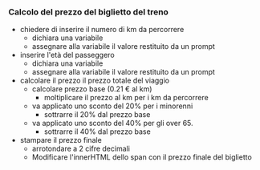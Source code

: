 ### Calcolo del prezzo del biglietto del treno

- chiedere di inserire il numero di km da percorrere
    - dichiara una variabile
    - assegnare alla variabile il valore restituito da un prompt
- inserire l'età del passeggero
    - dichiara una variabile
    - assegnare alla variabile il valore restituito da un prompt
- calcolare il prezzo il prezzo totale del viaggio
    - calcolare prezzo base (0.21 € al km)
        - moltiplicare il prezzo al km per i km da percorrere
    - va applicato uno sconto del 20% per i minorenni
        - sottrarre il 20% dal prezzo base
    - va applicato uno sconto del 40% per gli over 65.
        - sottrarre il 40% dal prezzo base 
- stampare il prezzo finale  
    - arrotondare a 2 cifre decimali
    - Modificare l'innerHTML dello span con il prezzo finale del biglietto     